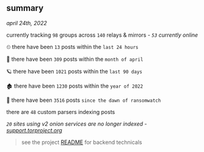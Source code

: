 
## summary
_april 24th, 2022_

currently tracking `98` groups across `140` relays & mirrors - _`53` currently online_

⏲ there have been `13` posts within the `last 24 hours`

🦈 there have been `309` posts within the `month of april`

🪐 there have been `1021` posts within the `last 90 days`

🏚 there have been `1230` posts within the `year of 2022`

🦕 there have been `3516` posts `since the dawn of ransomwatch`

there are `48` custom parsers indexing posts

_`20` sites using v2 onion services are no longer indexed - [support.torproject.org](https://support.torproject.org/onionservices/v2-deprecation/)_

> see the project [README](https://github.com/thetanz/ransomwatch#ransomwatch--) for backend technicals
